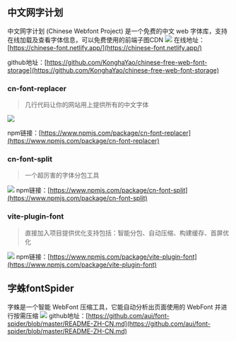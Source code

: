 ## 中文网字计划

中文网字计划 (Chinese Webfont Project) 是一个免费的中文 web 字体库，支持在线加载及查看字体信息，可以免费使用的前端子图CDN
 ![](https://foruda.gitee.com/images/1723451294256985335/74723a37_8031453.jpeg)
在线地址：[https://chinese-font.netlify.app/](https://chinese-font.netlify.app/)

github地址：[https://github.com/KonghaYao/chinese-free-web-font-storage](https://github.com/KonghaYao/chinese-free-web-font-storage)
 ### cn-font-replacer

>几行代码让你的网站用上提供所有的中文字体

![](https://foruda.gitee.com/images/1723709618266823620/025b4607_8031453.jpeg)

npm链接：[https://www.npmjs.com/package/cn-font-replacer](https://www.npmjs.com/package/cn-font-replacer)

### cn-font-split
 > 一个超厉害的字体分包工具

 ![](https://foruda.gitee.com/images/1723709651148879835/8fa56610_8031453.jpeg)
 npm链接：[https://www.npmjs.com/package/cn-font-split](https://www.npmjs.com/package/cn-font-split)

 ### vite-plugin-font
> 直接加入项目提供优化支持包括：智能分包、自动压缩、构建缓存、首屏优化

![](https://foruda.gitee.com/images/1723709632786921924/d3bebb10_8031453.jpeg)
 npm链接：[https://www.npmjs.com/package/vite-plugin-font](https://www.npmjs.com/package/vite-plugin-font)


## 字蛛fontSpider
字蛛是一个智能 WebFont 压缩工具，它能自动分析出页面使用的 WebFont 并进行按需压缩
![](https://foruda.gitee.com/images/1723452583651166429/9bdb4d08_8031453.jpeg)
github地址：[https://github.com/aui/font-spider/blob/master/README-ZH-CN.md](https://github.com/aui/font-spider/blob/master/README-ZH-CN.md)